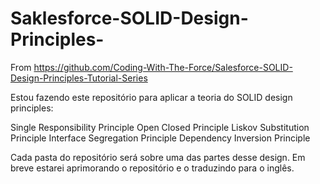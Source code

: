 # Saklesforce-SOLID-Design-Principles-
From https://github.com/Coding-With-The-Force/Salesforce-SOLID-Design-Principles-Tutorial-Series

Estou fazendo este repositório para aplicar a teoria do SOLID design principles:

Single Responsibility Principle
Open Closed Principle
Liskov Substitution Principle
Interface Segregation Principle
Dependency Inversion Principle

Cada pasta do repositório será sobre uma das partes desse design.
Em breve estarei aprimorando o repositório e o traduzindo para o inglês.
